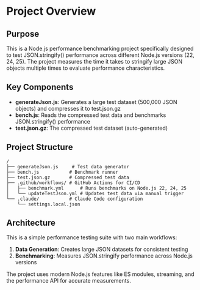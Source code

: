 # Project Overview

## Purpose
This is a Node.js performance benchmarking project specifically designed to test JSON.stringify() performance across different Node.js versions (22, 24, 25). The project measures the time it takes to stringify large JSON objects multiple times to evaluate performance characteristics.

## Key Components
- **generateJson.js**: Generates a large test dataset (500,000 JSON objects) and compresses it to test.json.gz
- **bench.js**: Reads the compressed test data and benchmarks JSON.stringify() performance
- **test.json.gz**: The compressed test dataset (auto-generated)

## Project Structure
```
/
├── generateJson.js     # Test data generator
├── bench.js           # Benchmark runner  
├── test.json.gz       # Compressed test data
├── .github/workflows/ # GitHub Actions for CI/CD
│   ├── benchmark.yml      # Runs benchmarks on Node.js 22, 24, 25
│   └── updateTestJson.yml # Updates test data via manual trigger
└── .claude/           # Claude Code configuration
    └── settings.local.json
```

## Architecture
This is a simple performance testing suite with two main workflows:
1. **Data Generation**: Creates large JSON datasets for consistent testing
2. **Benchmarking**: Measures JSON.stringify performance across Node.js versions

The project uses modern Node.js features like ES modules, streaming, and the performance API for accurate measurements.